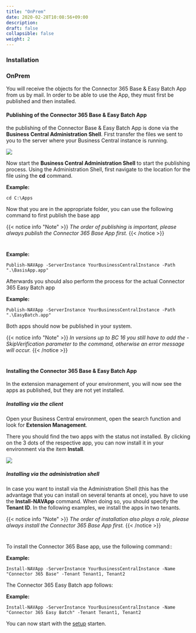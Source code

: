 ```yaml
---
title: "OnPrem"
date: 2020-02-28T10:08:56+09:00
description: 
draft: false
collapsible: false
weight: 2
---
```

### Installation

### OnPrem
You will receive the objects for the Connector 365 Base & Easy Batch App from us by mail. In order to be able to use the App, they must first be published and then installed.

#### Publishing of the Connector 365 Base & Easy Batch App
the publishing of the Connector Base & Easy Batch App is done via the **Business Central Administration Shell**. First transfer the files we sent to you to the server where your Business Central instance is running.

![](images/apps/adminshell.PNG)

Now start the **Business Central Administration Shell** to start the publishing process. Using the Administration Shell, first navigate to the location for the file using the **cd** command.

**Example:**

```cd C:\Apps```

Now that you are in the appropriate folder, you can use the following command to first publish the base app

{{< notice info "Note" >}}
 _The order of publishing is important, please always publish the Connector 365 Base App first._
{{< /notice >}}
#

**Example:**

```Publish-NAVApp -ServerInstance YourBusinessCentralInstance -Path ".\BasisApp.app"```

Afterwards you should also perform the process for the actual Connector 365 Easy Batch app

**Example:**

```Publish-NAVApp -ServerInstance YourBusinessCentralInstance -Path ".\EasyBatch.app"```

Both apps should now be published in your system.

{{< notice info "Note" >}}
 _In versions up to BC 16 you still have to add the -SkipVerification parameter to the command, otherwise an error message will occur._
{{< /notice >}}
#

#### Installing the Connector 365 Base & Easy Batch App
In the extension management of your environment, you will now see the apps as published, but they are not yet installed.

##### Installing via the client
Open your Business Central environment, open the search function and look for **Extension Management**.

There you should find the two apps with the status not installed. By clicking on the 3 dots of the respective app, you can now install it in your environment via the item **Install**.

![](images/apps/appinstallen.PNG)

##### Installing via the administration shell
In case you want to install via the Administration Shell (this has the advantage that you can install on several tenants at once), you have to use the **Install-NAVApp** command. When doing so, you should specify the **Tenant ID**. In the following examples, we install the apps in two tenants.

{{< notice info "Note" >}}
 _The order of installation also plays a role, please always install the Connector 365 Base App first._
{{< /notice >}}
#

To install the Connector 365 Base app, use the following command::

**Example:**

```Install-NAVApp -ServerInstance YourBusinessCentralInstance -Name "Connector 365 Base" -Tenant Tenant1, Tenant2```

The Connector 365 Easy Batch app follows:

**Example:**

```Install-NAVApp -ServerInstance YourBusinessCentralInstance -Name "Connector 365 Easy Batch" -Tenant Tenant1, Tenant2```

You can now start with the [setup](/en-us/apps/easy-batch/first-steps/setup/) starten.


